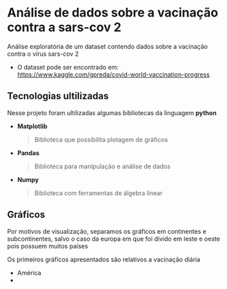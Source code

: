# Análise de dados sobre a vacinação contra a sars-cov 2

Análise exploratória de um dataset contendo dados sobre a vacinação contra o vírus sars-cov 2

- O dataset pode ser encontrado em:
https://www.kaggle.com/gpreda/covid-world-vaccination-progress

## Tecnologias ultilizadas

Nesse projeto foram ultilizadas algumas bibliotecas da linguagem **python**

- **Matplotlib**
	> Biblioteca que possibilita plotagem de gráficos

- **Pandas**
	> Biblioteca para manipulação e análise de dados

- **Numpy**
	> Biblioteca com ferramentas de álgebra linear



## Gráficos
Por motivos de visualização, separamos os gráficos em continentes e subcontinentes, salvo o caso da europa em que foi divido em leste e oeste pois possuem muitos países

Os primeiros gráficos apresentados são relativos a vacinação diária

- América
- 
